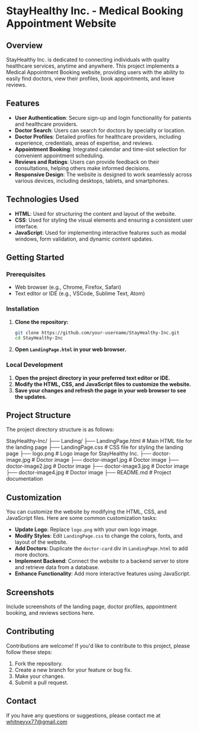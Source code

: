 # StayHealthy Inc. - Medical Booking Appointment Website

## Overview

StayHealthy Inc. is dedicated to connecting individuals with quality healthcare services, anytime and anywhere. This project implements a Medical Appointment Booking website, providing users with the ability to easily find doctors, view their profiles, book appointments, and leave reviews.

## Features

* **User Authentication**: Secure sign-up and login functionality for patients and healthcare providers.
* **Doctor Search**: Users can search for doctors by specialty or location.
* **Doctor Profiles**: Detailed profiles for healthcare providers, including experience, credentials, areas of expertise, and reviews.
* **Appointment Booking**: Integrated calendar and time-slot selection for convenient appointment scheduling.
* **Reviews and Ratings**: Users can provide feedback on their consultations, helping others make informed decisions.
* **Responsive Design**: The website is designed to work seamlessly across various devices, including desktops, tablets, and smartphones.

## Technologies Used

* **HTML**: Used for structuring the content and layout of the website.
* **CSS**: Used for styling the visual elements and ensuring a consistent user interface.
* **JavaScript**: Used for implementing interactive features such as modal windows, form validation, and dynamic content updates.

## Getting Started

### Prerequisites

*   Web browser (e.g., Chrome, Firefox, Safari)
*   Text editor or IDE (e.g., VSCode, Sublime Text, Atom)

### Installation

1.  **Clone the repository:**

    ```bash
    git clone https://github.com/your-username/StayHealthy-Inc.git
    cd StayHealthy-Inc
    ```

2.  **Open `LandingPage.html` in your web browser.**

### Local Development

1.  **Open the project directory in your preferred text editor or IDE.**
2.  **Modify the HTML, CSS, and JavaScript files to customize the website.**
3.  **Save your changes and refresh the page in your web browser to see the updates.**

## Project Structure

The project directory structure is as follows:

StayHealthy-Inc/
├── Landing/
   ├── LandingPage.html # Main HTML file for the landing page
   ├── LandingPage.css # CSS file for styling the landing page
├── logo.png # Logo image for StayHealthy Inc. 
├── doctor-image.jpg # Doctor image
├── doctor-image1.jpg # Doctor image
├── doctor-image2.jpg # Doctor image
├── doctor-image3.jpg # Doctor image
├── doctor-image4.jpg # Doctor image
├── README.md # Project documentation

## Customization

You can customize the website by modifying the HTML, CSS, and JavaScript files. Here are some common customization tasks:

*   **Update Logo**: Replace `logo.png` with your own logo image.
*   **Modify Styles**: Edit `LandingPage.css` to change the colors, fonts, and layout of the website.
*   **Add Doctors**: Duplicate the `doctor-card` div in `LandingPage.html` to add more doctors.
*   **Implement Backend**: Connect the website to a backend server to store and retrieve data from a database.
*   **Enhance Functionality**: Add more interactive features using JavaScript.

## Screenshots

Include screenshots of the landing page, doctor profiles, appointment booking, and reviews sections here.

## Contributing

Contributions are welcome! If you'd like to contribute to this project, please follow these steps:

1.  Fork the repository.
2.  Create a new branch for your feature or bug fix.
3.  Make your changes.
4.  Submit a pull request.

## Contact

If you have any questions or suggestions, please contact me at whitneyyx77@gmail.com